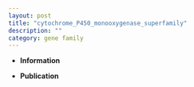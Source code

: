 ```yaml
---
layout: post
title: "cytochrome_P450_monooxygenase_superfamily"
description: ""
category: gene family
---
```


* **Information**  

* **Publication**  



